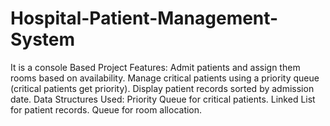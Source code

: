 # Hospital-Patient-Management-System
It is a console Based Project
Features:
Admit patients and assign them rooms based on availability.
Manage critical patients using a priority queue (critical patients get priority).
Display patient records sorted by admission date.
Data Structures Used:
Priority Queue for critical patients.
Linked List for patient records.
Queue for room allocation.
